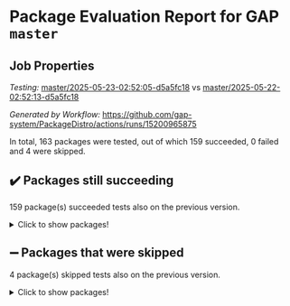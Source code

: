 # Package Evaluation Report for GAP `master`

## Job Properties

*Testing:* [master/2025-05-23-02:52:05-d5a5fc18](https://github.com/gap-system/PackageDistro/blob/data/reports/master/2025-05-23-02:52:05-d5a5fc18) vs [master/2025-05-22-02:52:13-d5a5fc18](https://github.com/gap-system/PackageDistro/blob/data/reports/master/2025-05-22-02:52:13-d5a5fc18)

*Generated by Workflow:* https://github.com/gap-system/PackageDistro/actions/runs/15200965875

In total, 163 packages were tested, out of which 159 succeeded, 0 failed and 4 were skipped.

## :heavy_check_mark: Packages still succeeding

159 package(s) succeeded tests also on the previous version.
<details><summary>Click to show packages!</summary>

- 4ti2interface 2024.11-01 [(success)](https://github.com/gap-system/PackageDistro/actions/runs/15200965875/job/42755170182)
- ace 5.7.0 [(success)](https://github.com/gap-system/PackageDistro/actions/runs/15200965875/job/42755170385)
- aclib 1.3.2 [(success)](https://github.com/gap-system/PackageDistro/actions/runs/15200965875/job/42755170544)
- agt 0.3.1 [(success)](https://github.com/gap-system/PackageDistro/actions/runs/15200965875/job/42755170710)
- alco 1.1.1 [(success)](https://github.com/gap-system/PackageDistro/actions/runs/15200965875/job/42755170895)
- alnuth 3.2.1 [(success)](https://github.com/gap-system/PackageDistro/actions/runs/15200965875/job/42755171187)
- anupq 3.3.1 [(success)](https://github.com/gap-system/PackageDistro/actions/runs/15200965875/job/42755171376)
- atlasrep 2.1.9 [(success)](https://github.com/gap-system/PackageDistro/actions/runs/15200965875/job/42755171588)
- autodoc 2025.05.09 [(success)](https://github.com/gap-system/PackageDistro/actions/runs/15200965875/job/42755175349)
- automata 1.16 [(success)](https://github.com/gap-system/PackageDistro/actions/runs/15200965875/job/42755175877)
- automgrp 1.3.3 [(success)](https://github.com/gap-system/PackageDistro/actions/runs/15200965875/job/42755176179)
- autpgrp 1.11.1 [(success)](https://github.com/gap-system/PackageDistro/actions/runs/15200965875/job/42755177583)
- cap 2025.04-04 [(success)](https://github.com/gap-system/PackageDistro/actions/runs/15200965875/job/42755178189)
- caratinterface 2.3.7 [(success)](https://github.com/gap-system/PackageDistro/actions/runs/15200965875/job/42755179612)
- cddinterface 2024.09.02 [(success)](https://github.com/gap-system/PackageDistro/actions/runs/15200965875/job/42755179792)
- circle 1.6.6 [(success)](https://github.com/gap-system/PackageDistro/actions/runs/15200965875/job/42755180006)
- classicpres 1.22 [(success)](https://github.com/gap-system/PackageDistro/actions/runs/15200965875/job/42755180211)
- cohomolo 1.6.11 [(success)](https://github.com/gap-system/PackageDistro/actions/runs/15200965875/job/42755180392)
- congruence 1.2.7 [(success)](https://github.com/gap-system/PackageDistro/actions/runs/15200965875/job/42755180611)
- corefreesub 0.6 [(success)](https://github.com/gap-system/PackageDistro/actions/runs/15200965875/job/42755180812)
- corelg 1.57 [(success)](https://github.com/gap-system/PackageDistro/actions/runs/15200965875/job/42755181013)
- crime 1.6 [(success)](https://github.com/gap-system/PackageDistro/actions/runs/15200965875/job/42755181246)
- crisp 1.4.6 [(success)](https://github.com/gap-system/PackageDistro/actions/runs/15200965875/job/42755181467)
- crypting 0.10.5 [(success)](https://github.com/gap-system/PackageDistro/actions/runs/15200965875/job/42755181717)
- cryst 4.1.27 [(success)](https://github.com/gap-system/PackageDistro/actions/runs/15200965875/job/42755181910)
- crystcat 1.1.10 [(success)](https://github.com/gap-system/PackageDistro/actions/runs/15200965875/job/42755182292)
- ctbllib 1.3.9 [(success)](https://github.com/gap-system/PackageDistro/actions/runs/15200965875/job/42755182541)
- cubefree 1.20 [(success)](https://github.com/gap-system/PackageDistro/actions/runs/15200965875/job/42755182778)
- curlinterface 2.4.0 [(success)](https://github.com/gap-system/PackageDistro/actions/runs/15200965875/job/42755183025)
- cvec 2.8.3 [(success)](https://github.com/gap-system/PackageDistro/actions/runs/15200965875/job/42755183288)
- datastructures 0.3.1 [(success)](https://github.com/gap-system/PackageDistro/actions/runs/15200965875/job/42755183572)
- deepthought 1.0.8 [(success)](https://github.com/gap-system/PackageDistro/actions/runs/15200965875/job/42755183789)
- design 1.8.2 [(success)](https://github.com/gap-system/PackageDistro/actions/runs/15200965875/job/42755183984)
- difsets 2.3.1 [(success)](https://github.com/gap-system/PackageDistro/actions/runs/15200965875/job/42755184214)
- digraphs 1.10.0 [(success)](https://github.com/gap-system/PackageDistro/actions/runs/15200965875/job/42755184500)
- edim 1.3.8 [(success)](https://github.com/gap-system/PackageDistro/actions/runs/15200965875/job/42755184781)
- example 4.4.0 [(success)](https://github.com/gap-system/PackageDistro/actions/runs/15200965875/job/42755185048)
- examplesforhomalg 2023.10-01 [(success)](https://github.com/gap-system/PackageDistro/actions/runs/15200965875/job/42755185273)
- factint 1.6.3 [(success)](https://github.com/gap-system/PackageDistro/actions/runs/15200965875/job/42755185459)
- ferret 1.0.14 [(success)](https://github.com/gap-system/PackageDistro/actions/runs/15200965875/job/42755185715)
- fga 1.5.0 [(success)](https://github.com/gap-system/PackageDistro/actions/runs/15200965875/job/42755185974)
- fining 1.5.6 [(success)](https://github.com/gap-system/PackageDistro/actions/runs/15200965875/job/42755186303)
- float 1.0.7 [(success)](https://github.com/gap-system/PackageDistro/actions/runs/15200965875/job/42755186541)
- format 1.4.4 [(success)](https://github.com/gap-system/PackageDistro/actions/runs/15200965875/job/42755186791)
- forms 1.2.13 [(success)](https://github.com/gap-system/PackageDistro/actions/runs/15200965875/job/42755187042)
- fplsa 1.2.6 [(success)](https://github.com/gap-system/PackageDistro/actions/runs/15200965875/job/42755187296)
- fr 2.4.13 [(success)](https://github.com/gap-system/PackageDistro/actions/runs/15200965875/job/42755187560)
- francy 2.0.3 [(success)](https://github.com/gap-system/PackageDistro/actions/runs/15200965875/job/42755187797)
- fwtree 1.3 [(success)](https://github.com/gap-system/PackageDistro/actions/runs/15200965875/job/42755188161)
- gapdoc 1.6.7 [(success)](https://github.com/gap-system/PackageDistro/actions/runs/15200965875/job/42755188379)
- gauss 2024.11-01 [(success)](https://github.com/gap-system/PackageDistro/actions/runs/15200965875/job/42755188619)
- gaussforhomalg 2024.08-01 [(success)](https://github.com/gap-system/PackageDistro/actions/runs/15200965875/job/42755188851)
- gbnp 1.1.0 [(success)](https://github.com/gap-system/PackageDistro/actions/runs/15200965875/job/42755189058)
- generalizedmorphismsforcap 2025.02-01 [(success)](https://github.com/gap-system/PackageDistro/actions/runs/15200965875/job/42755189263)
- genss 1.6.9 [(success)](https://github.com/gap-system/PackageDistro/actions/runs/15200965875/job/42755189464)
- gradedmodules 2024.12-01 [(success)](https://github.com/gap-system/PackageDistro/actions/runs/15200965875/job/42755189712)
- gradedringforhomalg 2024.07-01 [(success)](https://github.com/gap-system/PackageDistro/actions/runs/15200965875/job/42755189980)
- grape 4.9.2 [(success)](https://github.com/gap-system/PackageDistro/actions/runs/15200965875/job/42755190216)
- groupoids 1.76 [(success)](https://github.com/gap-system/PackageDistro/actions/runs/15200965875/job/42755190454)
- grpconst 2.6.5 [(success)](https://github.com/gap-system/PackageDistro/actions/runs/15200965875/job/42755190732)
- guarana 0.96.3 [(success)](https://github.com/gap-system/PackageDistro/actions/runs/15200965875/job/42755190990)
- guava 3.20 [(success)](https://github.com/gap-system/PackageDistro/actions/runs/15200965875/job/42755191223)
- hap 1.66 [(success)](https://github.com/gap-system/PackageDistro/actions/runs/15200965875/job/42755191439)
- hapcryst 0.1.15 [(success)](https://github.com/gap-system/PackageDistro/actions/runs/15200965875/job/42755191600)
- hecke 1.5.4 [(success)](https://github.com/gap-system/PackageDistro/actions/runs/15200965875/job/42755191812)
- help 4.0 [(success)](https://github.com/gap-system/PackageDistro/actions/runs/15200965875/job/42755191989)
- homalg 2024.01-01 [(success)](https://github.com/gap-system/PackageDistro/actions/runs/15200965875/job/42755192189)
- homalgtocas 2023.11-01 [(success)](https://github.com/gap-system/PackageDistro/actions/runs/15200965875/job/42755192392)
- ibnp 0.15 [(success)](https://github.com/gap-system/PackageDistro/actions/runs/15200965875/job/42755192611)
- idrel 2.48 [(success)](https://github.com/gap-system/PackageDistro/actions/runs/15200965875/job/42755192843)
- images 1.3.3 [(success)](https://github.com/gap-system/PackageDistro/actions/runs/15200965875/job/42755193023)
- intpic 0.4.0 [(success)](https://github.com/gap-system/PackageDistro/actions/runs/15200965875/job/42755193309)
- io 4.9.1 [(success)](https://github.com/gap-system/PackageDistro/actions/runs/15200965875/job/42755193501)
- io_forhomalg 2023.02-04 [(success)](https://github.com/gap-system/PackageDistro/actions/runs/15200965875/job/42755193677)
- irredsol 1.4.4 [(success)](https://github.com/gap-system/PackageDistro/actions/runs/15200965875/job/42755193853)
- json 2.2.2 [(success)](https://github.com/gap-system/PackageDistro/actions/runs/15200965875/job/42755194066)
- jupyterkernel 1.5.1 [(success)](https://github.com/gap-system/PackageDistro/actions/runs/15200965875/job/42755194287)
- jupyterviz 1.5.6 [(success)](https://github.com/gap-system/PackageDistro/actions/runs/15200965875/job/42755194469)
- kan 1.37 [(success)](https://github.com/gap-system/PackageDistro/actions/runs/15200965875/job/42755194664)
- kbmag 1.5.11 [(success)](https://github.com/gap-system/PackageDistro/actions/runs/15200965875/job/42755194832)
- laguna 3.9.7 [(success)](https://github.com/gap-system/PackageDistro/actions/runs/15200965875/job/42755195028)
- liealgdb 2.2.1 [(success)](https://github.com/gap-system/PackageDistro/actions/runs/15200965875/job/42755195256)
- liepring 2.9.1 [(success)](https://github.com/gap-system/PackageDistro/actions/runs/15200965875/job/42755195428)
- liering 2.4.2 [(success)](https://github.com/gap-system/PackageDistro/actions/runs/15200965875/job/42755195613)
- linearalgebraforcap 2025.05-01 [(success)](https://github.com/gap-system/PackageDistro/actions/runs/15200965875/job/42755195825)
- lins 0.9 [(success)](https://github.com/gap-system/PackageDistro/actions/runs/15200965875/job/42755196020)
- localizeringforhomalg 2023.10-01 [(success)](https://github.com/gap-system/PackageDistro/actions/runs/15200965875/job/42755196353)
- loops 3.4.4 [(success)](https://github.com/gap-system/PackageDistro/actions/runs/15200965875/job/42755196498)
- lpres 1.1.1 [(success)](https://github.com/gap-system/PackageDistro/actions/runs/15200965875/job/42755196679)
- majoranaalgebras 1.5.2 [(success)](https://github.com/gap-system/PackageDistro/actions/runs/15200965875/job/42755196883)
- mapclass 1.4.6 [(success)](https://github.com/gap-system/PackageDistro/actions/runs/15200965875/job/42755197060)
- matgrp 0.71 [(success)](https://github.com/gap-system/PackageDistro/actions/runs/15200965875/job/42755197233)
- matricesforhomalg 2024.11-02 [(success)](https://github.com/gap-system/PackageDistro/actions/runs/15200965875/job/42755197377)
- modisom 3.0.0 [(success)](https://github.com/gap-system/PackageDistro/actions/runs/15200965875/job/42755197572)
- modulepresentationsforcap 2024.09-02 [(success)](https://github.com/gap-system/PackageDistro/actions/runs/15200965875/job/42755197825)
- modules 2024.12-01 [(success)](https://github.com/gap-system/PackageDistro/actions/runs/15200965875/job/42755197998)
- monoidalcategories 2025.03-02 [(success)](https://github.com/gap-system/PackageDistro/actions/runs/15200965875/job/42755198205)
- nconvex 2024.12-01 [(success)](https://github.com/gap-system/PackageDistro/actions/runs/15200965875/job/42755198351)
- nilmat 1.4.2 [(success)](https://github.com/gap-system/PackageDistro/actions/runs/15200965875/job/42755198490)
- nock 1.5 [(success)](https://github.com/gap-system/PackageDistro/actions/runs/15200965875/job/42755198689)
- normalizinterface 1.4.0 [(success)](https://github.com/gap-system/PackageDistro/actions/runs/15200965875/job/42755198859)
- nq 2.5.11 [(success)](https://github.com/gap-system/PackageDistro/actions/runs/15200965875/job/42755199055)
- numericalsgps 1.4.0 [(success)](https://github.com/gap-system/PackageDistro/actions/runs/15200965875/job/42755199218)
- openmath 11.5.3 [(success)](https://github.com/gap-system/PackageDistro/actions/runs/15200965875/job/42755199434)
- orb 5.0.0 [(success)](https://github.com/gap-system/PackageDistro/actions/runs/15200965875/job/42755199605)
- packagemanager 1.6.3 [(success)](https://github.com/gap-system/PackageDistro/actions/runs/15200965875/job/42755199759)
- patternclass 2.4.5 [(success)](https://github.com/gap-system/PackageDistro/actions/runs/15200965875/job/42755199948)
- permut 2.0.5 [(success)](https://github.com/gap-system/PackageDistro/actions/runs/15200965875/job/42755200135)
- polenta 1.3.11 [(success)](https://github.com/gap-system/PackageDistro/actions/runs/15200965875/job/42755200290)
- polymaking 0.8.7 [(success)](https://github.com/gap-system/PackageDistro/actions/runs/15200965875/job/42755200473)
- primgrp 3.4.4 [(success)](https://github.com/gap-system/PackageDistro/actions/runs/15200965875/job/42755200662)
- profiling 2.6.0 [(success)](https://github.com/gap-system/PackageDistro/actions/runs/15200965875/job/42755200860)
- qdistrnd 0.9.5 [(success)](https://github.com/gap-system/PackageDistro/actions/runs/15200965875/job/42755201037)
- qpa 1.35 [(success)](https://github.com/gap-system/PackageDistro/actions/runs/15200965875/job/42755201213)
- quagroup 1.8.4 [(success)](https://github.com/gap-system/PackageDistro/actions/runs/15200965875/job/42755201385)
- radiroot 2.9 [(success)](https://github.com/gap-system/PackageDistro/actions/runs/15200965875/job/42755201550)
- rcwa 4.7.1 [(success)](https://github.com/gap-system/PackageDistro/actions/runs/15200965875/job/42755201719)
- rds 1.8 [(success)](https://github.com/gap-system/PackageDistro/actions/runs/15200965875/job/42755201875)
- recog 1.4.4 [(success)](https://github.com/gap-system/PackageDistro/actions/runs/15200965875/job/42755202085)
- repndecomp 1.3.0 [(success)](https://github.com/gap-system/PackageDistro/actions/runs/15200965875/job/42755202301)
- repsn 3.1.2 [(success)](https://github.com/gap-system/PackageDistro/actions/runs/15200965875/job/42755202481)
- resclasses 4.7.3 [(success)](https://github.com/gap-system/PackageDistro/actions/runs/15200965875/job/42755202660)
- ringsforhomalg 2024.11-02 [(success)](https://github.com/gap-system/PackageDistro/actions/runs/15200965875/job/42755202847)
- sco 2023.08-01 [(success)](https://github.com/gap-system/PackageDistro/actions/runs/15200965875/job/42755202987)
- scscp 2.4.3 [(success)](https://github.com/gap-system/PackageDistro/actions/runs/15200965875/job/42755203184)
- semigroups 5.5.0 [(success)](https://github.com/gap-system/PackageDistro/actions/runs/15200965875/job/42755203338)
- sglppow 2.4 [(success)](https://github.com/gap-system/PackageDistro/actions/runs/15200965875/job/42755203511)
- sgpviz 0.999.6 [(success)](https://github.com/gap-system/PackageDistro/actions/runs/15200965875/job/42755203725)
- simpcomp 2.1.14 [(success)](https://github.com/gap-system/PackageDistro/actions/runs/15200965875/job/42755203882)
- singular 2024.06.03 [(success)](https://github.com/gap-system/PackageDistro/actions/runs/15200965875/job/42755204044)
- sl2reps 1.1 [(success)](https://github.com/gap-system/PackageDistro/actions/runs/15200965875/job/42755204269)
- sla 1.6.2 [(success)](https://github.com/gap-system/PackageDistro/actions/runs/15200965875/job/42755204498)
- smallantimagmas 0.4.1 [(success)](https://github.com/gap-system/PackageDistro/actions/runs/15200965875/job/42755204770)
- smallgrp 1.5.4 [(success)](https://github.com/gap-system/PackageDistro/actions/runs/15200965875/job/42755204955)
- smallsemi 0.7.2 [(success)](https://github.com/gap-system/PackageDistro/actions/runs/15200965875/job/42755205167)
- sonata 2.9.6 [(success)](https://github.com/gap-system/PackageDistro/actions/runs/15200965875/job/42755205343)
- sophus 1.27 [(success)](https://github.com/gap-system/PackageDistro/actions/runs/15200965875/job/42755205503)
- sotgrps 1.3 [(success)](https://github.com/gap-system/PackageDistro/actions/runs/15200965875/job/42755205720)
- spinsym 1.5.2 [(success)](https://github.com/gap-system/PackageDistro/actions/runs/15200965875/job/42755205924)
- standardff 1.0 [(success)](https://github.com/gap-system/PackageDistro/actions/runs/15200965875/job/42755206182)
- symbcompcc 1.3.2 [(success)](https://github.com/gap-system/PackageDistro/actions/runs/15200965875/job/42755206440)
- thelma 1.3 [(success)](https://github.com/gap-system/PackageDistro/actions/runs/15200965875/job/42755206825)
- tomlib 1.2.11 [(success)](https://github.com/gap-system/PackageDistro/actions/runs/15200965875/job/42755207114)
- toolsforhomalg 2025.05-01 [(success)](https://github.com/gap-system/PackageDistro/actions/runs/15200965875/job/42755207360)
- toric 1.9.6 [(success)](https://github.com/gap-system/PackageDistro/actions/runs/15200965875/job/42755207588)
- transgrp 3.6.5 [(success)](https://github.com/gap-system/PackageDistro/actions/runs/15200965875/job/42755207837)
- typeset 1.2.2 [(success)](https://github.com/gap-system/PackageDistro/actions/runs/15200965875/job/42755208069)
- ugaly 4.1.3 [(success)](https://github.com/gap-system/PackageDistro/actions/runs/15200965875/job/42755208305)
- unipot 1.6 [(success)](https://github.com/gap-system/PackageDistro/actions/runs/15200965875/job/42755208565)
- unitlib 4.2.0 [(success)](https://github.com/gap-system/PackageDistro/actions/runs/15200965875/job/42755208808)
- utils 0.89 [(success)](https://github.com/gap-system/PackageDistro/actions/runs/15200965875/job/42755209039)
- uuid 0.7 [(success)](https://github.com/gap-system/PackageDistro/actions/runs/15200965875/job/42755209301)
- walrus 0.9991 [(success)](https://github.com/gap-system/PackageDistro/actions/runs/15200965875/job/42755209580)
- wedderga 4.10.5 [(success)](https://github.com/gap-system/PackageDistro/actions/runs/15200965875/job/42755210072)
- wpe 0.8 [(success)](https://github.com/gap-system/PackageDistro/actions/runs/15200965875/job/42755210349)
- xmod 2.93 [(success)](https://github.com/gap-system/PackageDistro/actions/runs/15200965875/job/42755210648)
- xmodalg 1.32 [(success)](https://github.com/gap-system/PackageDistro/actions/runs/15200965875/job/42755210941)
- yangbaxter 0.10.6 [(success)](https://github.com/gap-system/PackageDistro/actions/runs/15200965875/job/42755211203)
- zeromqinterface 0.16 [(success)](https://github.com/gap-system/PackageDistro/actions/runs/15200965875/job/42755211521)
</details>

## :heavy_minus_sign: Packages that were skipped

4 package(s) skipped tests also on the previous version.
<details><summary>Click to show packages!</summary>

- browse 1.8.21 [(skipped)](https://github.com/gap-system/PackageDistro/actions/runs/15200965875/job/42754908240)
- itc 1.5.1 [(skipped)](https://github.com/gap-system/PackageDistro/actions/runs/15200965875/job/42754908240)
- polycyclic 2.16 [(skipped)](https://github.com/gap-system/PackageDistro/actions/runs/15200965875/job/42754908240)
- xgap 4.32 [(skipped)](https://github.com/gap-system/PackageDistro/actions/runs/15200965875/job/42754908240)
</details>

